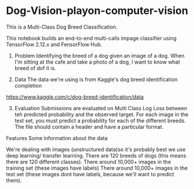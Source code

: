 # Dog-Vision-playon-computer-vision

This is a Multi-Class Dog Breed Classification. 

This notebook builds an end-to-end multi-calls impage classifier using TensorFlow 2.12.x and FensorFlow Hub.

1. Problem
Identifying the breed of a dog given an image of a dog. When I'm sitting at the cafe and take a photo of a dog, I want to know what breed of dof it is.

2. Data
The data we're using is from Kaggle's dog breed identification completion

https://www.kaggle.com/c/dog-breed-identification/data

3. Evaluation
Submissions are evaluated on Multi Class Log Loss between teh predicted probability and the observed target. For each image in the test set, you must predict a probability for each of the different breeds. The file should contain a header and have a particular format.

Features
Some information about the data

We're dealing with images (unstructured data)so it's probably best we use deep learning/ transfer learning.
There are 120 breeds of dogs (this means there are 120 different classes).
There around 10,000+ images in the training set (these images have labels)
There around 10,000+ images in the test set (these images dont have labels, because we'll want to predict them).
